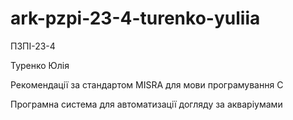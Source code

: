 # ark-pzpi-23-4-turenko-yuliia  

ПЗПІ-23-4  

Туренко Юлія  

Рекомендації за стандартом MISRA для мови програмування C  

Програмна система для автоматизації догляду за акваріумами
